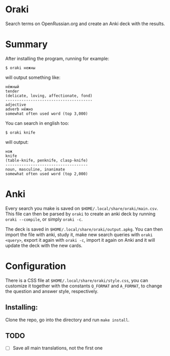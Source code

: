 # Oraki

Search terms on OpenRussian.org and create an Anki deck with the results.


# Summary

After installing the program, running for example:

```
$ oraki нежны
```
will output something like:

```
не́жный
tender
(delicate, loving, affectionate, fond)
--------------------------------------
adjective
adverb не́жно
somewhat often used word (top 3,000)
```

You can search in english too:
```
$ oraki knife
```
will output:
```
нож
knife
(table-knife, penknife, clasp-knife)
------------------------------------
noun, masculine, inanimate
somewhat often used word (top 2,000)
```

# Anki
Every search you make is saved on `$HOME/.local/share/oraki/main.csv`. This file can then be parsed by `oraki` to create an anki deck by running `oraki --compile`, or simply `oraki -c`.

The deck is saved in `$HOME/.local/share/oraki/output.apkg`. You can then import the file with anki, study it, make new search queries with `oraki <query>`, export it again with `oraki -c`, import it again on Anki and it will update the deck with the new cards.

# Configuration
There is a CSS file at `$HOME/.local/share/oraki/style.css`, you can customize it together with the constants `Q_FORMAT` and `A_FORMAT`, to change the question and answer style, respectively.


Installing:
---
Clone the repo, go into the directory and run `make install`.


TODO
---
- [ ] Save all main translations, not the first one
